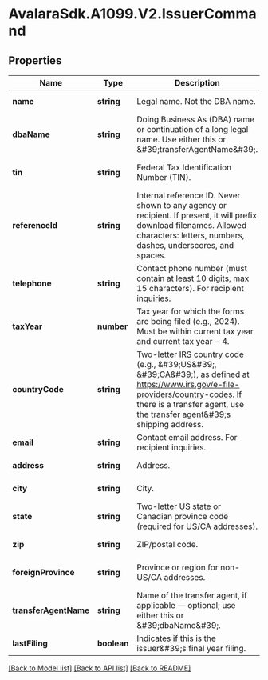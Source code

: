 # AvalaraSdk.A1099.V2.IssuerCommand

## Properties

Name | Type | Description | Notes
------------ | ------------- | ------------- | -------------
**name** | **string** | Legal name. Not the DBA name. | [default to undefined]
**dbaName** | **string** | Doing Business As (DBA) name or continuation of a long legal name. Use either this or \&#39;transferAgentName\&#39;. | [optional] [default to undefined]
**tin** | **string** | Federal Tax Identification Number (TIN). | [optional] [default to undefined]
**referenceId** | **string** | Internal reference ID. Never shown to any agency or recipient. If present, it will prefix download filenames. Allowed characters: letters, numbers, dashes, underscores, and spaces. | [optional] [default to undefined]
**telephone** | **string** | Contact phone number (must contain at least 10 digits, max 15 characters). For recipient inquiries. | [default to undefined]
**taxYear** | **number** | Tax year for which the forms are being filed (e.g., 2024). Must be within current tax year and current tax year - 4. | [default to undefined]
**countryCode** | **string** | Two-letter IRS country code (e.g., \&#39;US\&#39;, \&#39;CA\&#39;), as defined at https://www.irs.gov/e-file-providers/country-codes. If there is a transfer agent, use the transfer agent\&#39;s shipping address. | [optional] [default to undefined]
**email** | **string** | Contact email address. For recipient inquiries. | [default to undefined]
**address** | **string** | Address. | [default to undefined]
**city** | **string** | City. | [default to undefined]
**state** | **string** | Two-letter US state or Canadian province code (required for US/CA addresses). | [default to undefined]
**zip** | **string** | ZIP/postal code. | [default to undefined]
**foreignProvince** | **string** | Province or region for non-US/CA addresses. | [optional] [default to undefined]
**transferAgentName** | **string** | Name of the transfer agent, if applicable — optional; use either this or \&#39;dbaName\&#39;. | [optional] [default to undefined]
**lastFiling** | **boolean** | Indicates if this is the issuer\&#39;s final year filing. | [default to undefined]

[[Back to Model list]](../../../README.md#documentation-for-models) [[Back to API list]](../../../README.md#documentation-for-api-endpoints) [[Back to README]](../../../README.md)

